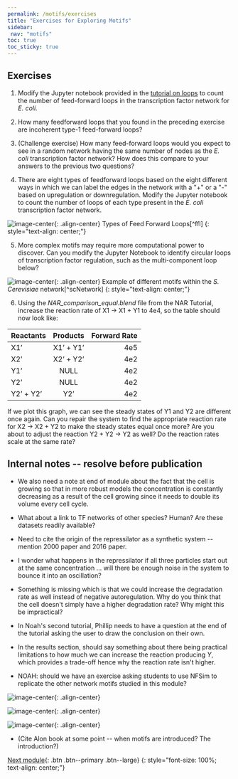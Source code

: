 ```yaml
---
permalink: /motifs/exercises
title: "Exercises for Exploring Motifs"
sidebar:
 nav: "motifs"
toc: true
toc_sticky: true
---
```



## Exercises

1. Modify the Jupyter notebook provided in the [tutorial on loops](tutorial_loops) to count the number of feed-forward loops in the transcription factor network for *E. coli.*

2. How many feedforward loops that you found in the preceding exercise are incoherent type-1 feed-forward loops?

3. (Challenge exercise) How many feed-forward loops would you expect to see in a random network having the same number of nodes as the *E. coli* transcription factor network? How does this compare to your answers to the previous two questions?

4. There are eight types of feedforward loops based on the eight different ways in which we can label the edges in the network with a "+" or a "-" based on upregulation or downregulation. Modify the Jupyter notebook to count the number of loops of each type present in the *E. coli* transcription factor network.

![image-center](../assets/images/ffl_types.png){: .align-center}
Types of Feed Forward Loops[^ffl]
{: style="text-align: center;"}

5. More complex motifs may require more computational power to discover. Can you modify the Jupyter Notebook to identify circular loops of transcription factor regulation, such as the multi-component loop below?

![image-center](../assets/images/s_cerevisiae_tf_network.jpg){: .align-center}
Example of different motifs within the *S. Cerevisiae* network[^scNetwork]
{: style="text-align: center;"}

6. Using the *NAR_comparison_equal.blend* file from the NAR Tutorial, increase the reaction rate of X1 -> X1 + Y1 to 4e4, so the table should now look like:

| Reactants |Products|Forward Rate|
|:--------|:-------:|--------:|
| X1’  | X1’ + Y1’ | 4e5 |
| X2’  | X2’ + Y2’ | 4e2 |
| Y1’  | NULL | 4e2 |
| Y2’  | NULL | 4e2 |
|Y2’ + Y2’|Y2’|4e2|

If we plot this graph, we can see the steady states of Y1 and Y2 are different once again. Can you repair the system to find the appropriate reaction rate for X2 -> X2 + Y2 to make the steady states equal once more? Are you about to adjust the reaction Y2 + Y2 -> Y2 as well? Do the reaction rates scale at the same rate?

## Internal notes -- resolve before publication

* We also need a note at end of module about the fact that the cell is growing so that in more robust models the concentration is constantly decreasing as a result of the cell growing since it needs to double its volume every cell cycle.

* What about a link to TF networks of other species? Human? Are these datasets readily available?

* Need to cite the origin of the repressilator as a synthetic system -- mention 2000 paper and 2016 paper.

* I wonder what happens in the repressilator if all three particles start out at the same concentration ... will there be enough noise in the system to bounce it into an oscillation?

* Something is missing which is that we could increase the degradation rate as well instead of negative autoregulation. Why do you think that the cell doesn't simply have a higher degradation rate? Why might this be impractical?

* In Noah's second tutorial, Phillip needs to have a question at the end of the tutorial asking the user to draw the conclusion on their own.

* In the results section, should say something about there being practical limitations to how much we can increase the reaction producing *Y*, which provides a trade-off hence why the reaction rate isn't higher.

* NOAH: should we have an exercise asking students to use NFSim to replicate the other network motifs studied in this module?

![image-center](../assets/images/nf_sim_interrupted_break.PNG){: .align-center}

![image-center](../assets/images/nf_sim_interrupted_long.PNG){: .align-center}

![image-center](../assets/images/nf_sim_interrupted_spike.PNG){: .align-center}


* (Cite Alon book at some point -- when motifs are introduced? The introduction?)

[Next module](../chemotaxis/home){: .btn .btn--primary .btn--large}
{: style="font-size: 100%; text-align: center;"}
